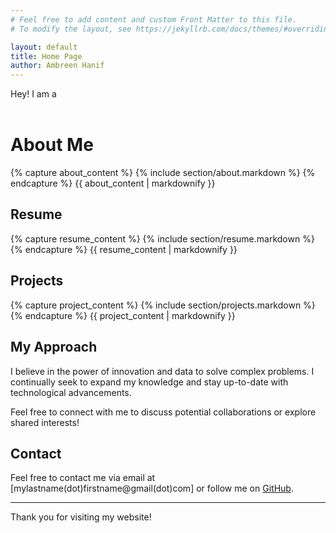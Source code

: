 ```yaml
---
# Feel free to add content and custom Front Matter to this file.
# To modify the layout, see https://jekyllrb.com/docs/themes/#overriding-theme-defaults

layout: default
title: Home Page
author: Ambreen Hanif
---
```


<div class="impact-section">
  <div class="diamond-shape"></div>
  <!-- Additional content for the impact section -->
  <!-- Rotating Text Container -->
<div class="rotating-text">
  <span id="dynamic-text">Hey! I am a </span>
<!--   <span id="rotating-words"></span> -->
  <div class="typing-container">
  <span id="typed-text"></span>
  <span class="cursor">&nbsp;</span>
</div>
</div>
</div>

# About Me
<div id="about">
  {% capture about_content %}
  {% include section/about.markdown %}
  {% endcapture %}
  {{ about_content | markdownify }}

</div>


## Resume
<div id ="resume">
{% capture resume_content %}
  {% include section/resume.markdown %}
  {% endcapture %}
  {{ resume_content | markdownify }}

</div> 

## Projects

<div id="project">
  {% capture project_content %}
  {% include section/projects.markdown %}
  {% endcapture %}
  {{ project_content | markdownify }}
  
</div>



## My Approach

I believe in the power of innovation and data to solve complex problems. I continually seek to expand my knowledge and stay up-to-date with technological advancements.

Feel free to connect with me to discuss potential collaborations or explore shared interests!

## Contact

Feel free to contact me via email at [mylastname(dot)firstname@gmail(dot)com] or follow me on [GitHub](https://github.com/umberh).

---

Thank you for visiting my website!


<!-- Link the JavaScript file -->
<script src="{{ '/assets/js/rotateText.js' | relative_url }}"></script>
<script src="{{ '/assets/js/circularProgress.js' | relative_url }}"></script>
<script src="{{ '/assets/js/typing.js' | relative_url }}"></script>
